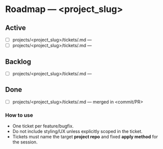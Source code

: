 # Roadmap — <project_slug>

## Active
- [ ] projects/<project_slug>/tickets/<slug-1>.md — <summary>
- [ ] projects/<project_slug>/tickets/<slug-2>.md — <summary>

## Backlog
- [ ] projects/<project_slug>/tickets/<future-slug>.md — <summary>

## Done
- [ ] projects/<project_slug>/tickets/<done-slug>.md — merged in <commit/PR>

### How to use
- One ticket per feature/bugfix.
- Do not include styling/UX unless explicitly scoped in the ticket.
- Tickets must name the target **project repo** and fixed **apply method** for the session.
